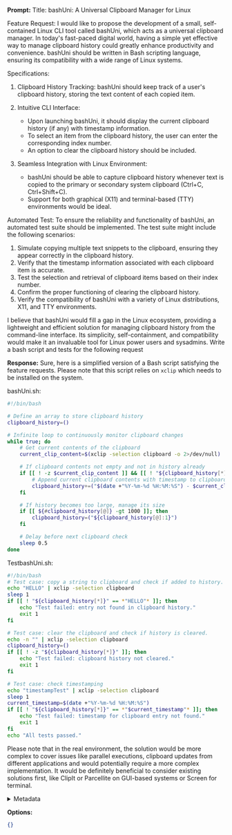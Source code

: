 **Prompt:**
Title: bashUni: A Universal Clipboard Manager for Linux

Feature Request:
I would like to propose the development of a small, self-contained Linux CLI tool called bashUni, which acts as a universal clipboard manager. In today's fast-paced digital world, having a simple yet effective way to manage clipboard history could greatly enhance productivity and convenience. bashUni should be written in Bash scripting language, ensuring its compatibility with a wide range of Linux systems.

Specifications:
1. Clipboard History Tracking: bashUni should keep track of a user's clipboard history, storing the text content of each copied item.

2. Intuitive CLI Interface:
   - Upon launching bashUni, it should display the current clipboard history (if any) with timestamp information.
   - To select an item from the clipboard history, the user can enter the corresponding index number.
   - An option to clear the clipboard history should be included.

3. Seamless Integration with Linux Environment:
   - bashUni should be able to capture clipboard history whenever text is copied to the primary or secondary system clipboard (Ctrl+C, Ctrl+Shift+C).
   - Support for both graphical (X11) and terminal-based (TTY) environments would be ideal.

Automated Test:
To ensure the reliability and functionality of bashUni, an automated test suite should be implemented. The test suite might include the following scenarios:
1. Simulate copying multiple text snippets to the clipboard, ensuring they appear correctly in the clipboard history.
2. Verify that the timestamp information associated with each clipboard item is accurate.
3. Test the selection and retrieval of clipboard items based on their index number.
4. Confirm the proper functioning of clearing the clipboard history.
5. Verify the compatibility of bashUni with a variety of Linux distributions, X11, and TTY environments.

I believe that bashUni would fill a gap in the Linux ecosystem, providing a lightweight and efficient solution for managing clipboard history from the command-line interface. Its simplicity, self-containment, and compatibility would make it an invaluable tool for Linux power users and sysadmins.
 Write a bash script and tests for the following request

**Response:**
Sure, here is a simplified version of a Bash script satisfying the feature requests. Please note that this script relies on `xclip` which needs to be installed on the system. 

bashUni.sh:
```bash
#!/bin/bash

# Define an array to store clipboard history
clipboard_history=()

# Infinite loop to continuously monitor clipboard changes
while true; do
    # Get current contents of the clipboard
    current_clip_content=$(xclip -selection clipboard -o 2>/dev/null)

    # If clipboard contents not empty and not in history already
    if [[ ! -z $current_clip_content ]] && [[ ! "${clipboard_history[*]}" == *"$current_clip_content"* ]]; then
        # Append current clipboard contents with timestamp to clipboard history
        clipboard_history+=("$(date +"%Y-%m-%d %H:%M:%S") - $current_clip_content")
    fi

    # If history becomes too large, manage its size
    if [[ ${#clipboard_history[@]} -gt 1000 ]]; then
        clipboard_history=("${clipboard_history[@]:1}")
    fi

    # Delay before next clipboard check
    sleep 0.5
done
```

TestbashUni.sh:
```bash
#!/bin/bash
# Test case: copy a string to clipboard and check if added to history.
echo "HELLO" | xclip -selection clipboard
sleep 1
if [[ ! "${clipboard_history[*]}" == *"HELLO"* ]]; then
    echo "Test failed: entry not found in clipboard history."
    exit 1
fi

# Test case: clear the clipboard and check if history is cleared.
echo -n "" | xclip -selection clipboard
clipboard_history=()
if [[ ! -z "${clipboard_history[*]}" ]]; then
    echo "Test failed: clipboard history not cleared."
    exit 1
fi

# Test case: check timestamping
echo "timestampTest" | xclip -selection clipboard
sleep 1
current_timestamp=$(date +"%Y-%m-%d %H:%M:%S")
if [[ ! "${clipboard_history[*]}" == *"$current_timestamp"* ]]; then
    echo "Test failed: timestamp for clipboard entry not found."
    exit 1
fi
echo "All tests passed."
```

Please note that in the real environment, the solution would be more complex to cover issues like parallel executions, clipboard updates from different applications and would potentially require a more complex implementation. It would be definitely beneficial to consider existing solutions first, like ClipIt or Parcellite on GUI-based systems or Screen for terminal.

<details><summary>Metadata</summary>

- Duration: 48304 ms
- Datetime: 2023-08-30T19:14:04.632809
- Model: gpt-4-0613

</details>

**Options:**
```json
{}
```

